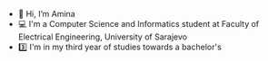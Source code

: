 - 👋 Hi, I’m Amina
- 💻 I'm a Computer Science and Informatics student at Faculty of Electrical Engineering, University of Sarajevo
- 3️⃣ I'm in my third year of studies towards a bachelor's

<!---
amsiljak/amsiljak is a ✨ special ✨ repository because its `README.md` (this file) appears on your GitHub profile.
You can click the Preview link to take a look at your changes.
--->
